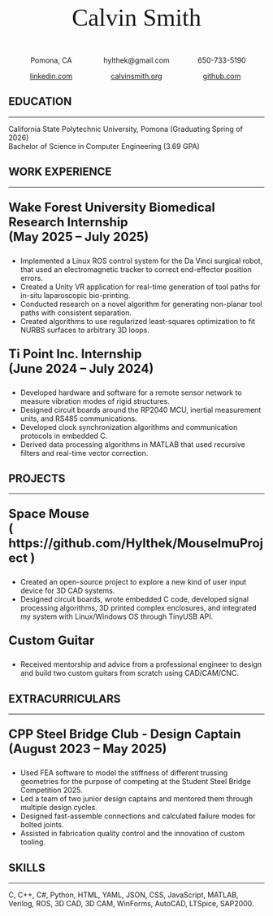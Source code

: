 <!-- markdownlint-disable MD033 -->

<style>
    main {
        font: 1.2rem 'Garamond';
    }
    .flex-container {
        display: flex;
    }
    .flex-object {
        flex: 1;
        text-align: center;
    }
    .big {
        font-size: x-large;
        font-weight: bold;
        /* text-decoration: underline; */
        /* text-align: center; */
    }
    .name {
        text-align: center;
        font: 3rem normal
    }
</style>

<p class="name">
    Calvin Smith
</p>

<p class="flex-container">
    <span class="flex-object">
        Pomona, CA
    </span>
    <span class="flex-object">
        hylthek@gmail.com
    </span>
    <span class="flex-object">
        650-733-5190
    </span>
</p>

<span class="flex-container">
    <a class="flex-object" href="https://www.linkedin.com/in/calvin-smith-82067229b/">
        linkedin.com
    </a>
    <a class="flex-object" href="https://calvinsmith.org">
        calvinsmith.org
    </a>
    <a class="flex-object" href="https://github.com/hylthek">
        github.com
    </a>
</span>

## EDUCATION

<hr>

California State Polytechnic University, Pomona (Graduating Spring of 2026)  
Bachelor of Science in Computer Engineering (3.69 GPA)

## WORK EXPERIENCE

<hr>

<p class="big">
    Wake Forest University Biomedical Research Internship<br>(May 2025 – July 2025)
</p>

- Implemented a Linux ROS control system for the Da Vinci surgical robot, that used an electromagnetic tracker to correct end-effector position errors.
- Created a Unity VR application for real-time generation of tool paths for in-situ laparoscopic bio-printing.
- Conducted research on a novel algorithm for generating non-planar tool paths with consistent separation.
- Created algorithms to use regularized least-squares optimization to fit NURBS surfaces to arbitrary 3D loops.

<p class="big">
    Ti Point Inc. Internship<br>(June 2024 – July 2024)
</p>

- Developed hardware and software for a remote sensor network to measure vibration modes of rigid structures.
- Designed circuit boards around the RP2040 MCU, inertial measurement units, and RS485 communications.
- Developed clock synchronization algorithms and communication protocols in embedded C.
- Derived data processing algorithms in MATLAB that used recursive filters and real-time vector correction.

## PROJECTS

<hr>

<p class="big">
    Space Mouse<br>
    (
    <a>
        https://github.com/Hylthek/MouseImuProject
    </a>
    )
</p>

- Created an open-source project to explore a new kind of user input device for 3D CAD systems.
- Designed circuit boards, wrote embedded C code, developed signal processing algorithms, 3D printed complex enclosures, and integrated my system with Linux/Windows OS through TinyUSB API.

<p class="big">
    Custom Guitar
</p>

- Received mentorship and advice from a professional engineer to design and build two custom guitars from scratch using CAD/CAM/CNC.

## EXTRACURRICULARS

<hr>

<p class="big">
    CPP Steel Bridge Club - Design Captain<br>(August 2023 – May 2025)
</p>

- Used FEA software to model the stiffness of different trussing geometries for the purpose of competing at the Student Steel Bridge Competition 2025.
- Led a team of two junior design captains and mentored them through multiple design cycles.
- Designed fast-assemble connections and calculated failure modes for bolted joints.
- Assisted in fabrication quality control and the innovation of custom tooling.

## SKILLS

<hr>

C, C++, C#, Python, HTML, YAML, JSON, CSS, JavaScript, MATLAB, Verilog, ROS, 3D CAD, 3D CAM, WinForms, AutoCAD, LTSpice, SAP2000.
